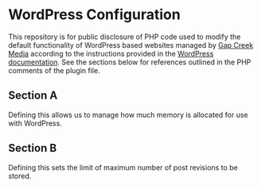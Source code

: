 # WordPress Configuration

This repository is for public disclosure of PHP code used to modify the default functionality of WordPress based websites managed by [Gap Creek Media](https://gapcreekmedia.com) according to the instructions provided in the [WordPress documentation](https://developer.wordpress.org/apis/wp-config-php/). See the sections below for references outlined in the PHP comments of the plugin file. 

## Section A

Defining this allows us to manage how much memory is allocated for use with WordPress.

## Section B

Defining this sets the limit of maximum number of post revisions to be stored.

